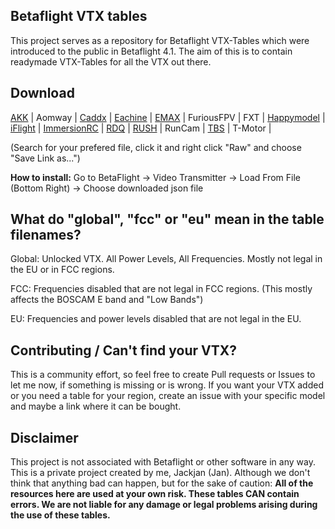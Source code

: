 ## Betaflight VTX tables

This project serves as a repository for Betaflight VTX-Tables which were introduced to the public in Betaflight 4.1.
The aim of this is to contain readymade VTX-Tables for all the VTX out there.

## Download

[AKK](https://github.com/Jackjan4/betaflight-vtx-tables/tree/master/tables/akk) |
Aomway |
[Caddx](https://github.com/Jackjan4/betaflight-vtx-tables/tree/master/tables/caddx) |
[Eachine](https://github.com/Jackjan4/betaflight-vtx-tables/tree/master/tables/eachine) |
[EMAX](https://github.com/Jackjan4/betaflight-vtx-tables/tree/master/tables/emax) |
FuriousFPV |
FXT |
[Happymodel](https://github.com/Jackjan4/betaflight-vtx-tables/tree/master/tables/happymodel) |
[iFlight](https://github.com/Jackjan4/betaflight-vtx-tables/tree/master/tables/iflight) |
[ImmersionRC](https://github.com/Jackjan4/betaflight-vtx-tables/tree/master/tables/immersionrc) |
[RDQ](https://github.com/Jackjan4/betaflight-vtx-tables/tree/master/tables/rdq) |
[RUSH](tables/rush) |
RunCam |
[TBS](https://github.com/Jackjan4/betaflight-vtx-tables/tree/master/tables/tbs) |
T-Motor |

(Search for your prefered file, click it and right click "Raw" and choose "Save Link as...")


**How to install:** Go to BetaFlight -> Video Transmitter -> Load From File (Bottom Right) -> Choose downloaded json file



 
## **What do "global", "fcc" or "eu" mean in the table filenames?**

Global: Unlocked VTX. All Power Levels, All Frequencies. Mostly not legal in the EU or in FCC regions.

FCC: Frequencies disabled that are not legal in FCC regions. (This mostly affects the BOSCAM E band and "Low Bands")

EU: Frequencies and power levels disabled that are not legal in the EU.



## Contributing / Can't find your VTX?

This is a community effort, so feel free to create Pull requests or Issues to let me now, if something is missing or is wrong. If you want your VTX added or you need a table for your region, create an issue with your specific model and maybe a link where it can be bought.


## Disclaimer

This project is not associated with Betaflight or other software in any way. This is a private project created by me, Jackjan (Jan).
Although we don't think that anything bad can happen, but for the sake of caution: **All of the resources here are used at your own risk. These tables CAN contain errors. We are not liable for any damage or legal problems arising during the use of these tables.**
